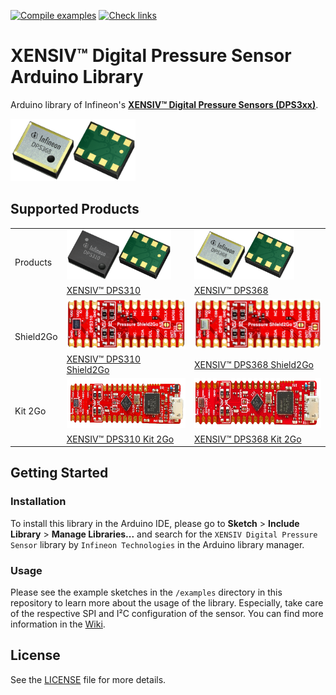 [![Compile examples](https://github.com/Infineon/arduino-xensiv-dps3xx/actions/workflows/compile_examples.yml/badge.svg)](https://github.com/Infineon/arduino-xensiv-dps3xx/actions/workflows/compile_examples.yml)
[![Check links](https://github.com/Infineon/arduino-xensiv-dps3xx/actions/workflows/check_links.yml/badge.svg)](https://github.com/Infineon/arduino-xensiv-dps3xx/actions/workflows/check_links.yml)

# XENSIV™ Digital Pressure Sensor Arduino Library

Arduino library of Infineon's [**XENSIV™ Digital Pressure Sensors (DPS3xx)**](https://www.infineon.com/cms/en/product/sensor/pressure-sensors/pressure-sensors-for-iot/).

<img src="/docs/img/dps368.png" width=200>

## Supported Products

<table>
    <tr>
        <td rowspan=2>Products</td>
        <td><img src="docs/img/dps310.png" height="80"></td>
        <td><img src="docs/img/dps368.png" height="80"></td>
    </tr>
    <tr>
        <td style="test-align : center"><a href="https://www.infineon.com/cms/de/product/sensor/pressure-sensors/pressure-sensors-for-iot/dps310/">XENSIV™ DPS310</a></td>
        <td style="test-align : center"><a href="https://www.infineon.com/cms/de/product/sensor/pressure-sensors/pressure-sensors-for-iot/dps368/">XENSIV™ DPS368</a></td>
    </tr>
    <tr>
        <td rowspan=2>Shield2Go</td>
        <td><img src="docs/img/dps310-shield2go.png" height="80"></td>
        <td><img src="docs/img/dps368-shield2go.png" height="80"></td>
    </tr>
    <tr>
        <td style="test-align : center"><a href="https://www.infineon.com/cms/en/product/evaluation-boards/s2go-pressure-dps310/">XENSIV™ DPS310 Shield2Go</a></td>
        <td style="test-align : center"><a href="https://www.infineon.com/cms/en/product/evaluation-boards/s2go-pressure-dps368/">XENSIV™ DPS368 Shield2Go</a></td>
    </tr>
    <tr>
       <td rowspan=2>Kit 2Go</td>
        <td><img src="docs/img/dps310-kit2go.png" height="80"></td>
        <td><img src="docs/img/dps368-kit2go.png" height="80"></td>
    </tr>
    <tr>
        <td style="test-align : center"><a href="https://www.infineon.com/cms/en/product/evaluation-boards/kit_dps310_2go/">XENSIV™ DPS310 Kit 2Go</a></td>
        <td style="test-align : center"><a href="https://www.infineon.com/cms/en/product/evaluation-boards/kit_dps368_2go/">XENSIV™ DPS368 Kit 2Go</a></td>
    </tr>
</table>

## Getting Started

### Installation
To install this library in the Arduino IDE, please go to **Sketch** > **Include Library** > **Manage Libraries...** and search for the `XENSIV Digital Pressure Sensor` library by `Infineon Technologies` in the Arduino library manager.

### Usage
Please see the example sketches in the `/examples` directory in this repository to learn more about the usage of the library. Especially, take care of the respective SPI and I²C configuration of the sensor. You can find more information in the [Wiki](https://github.com/Infineon/arduino-xensiv-dps3xx/wiki).

## License
See the [LICENSE](LICENSE.md) file for more details.
